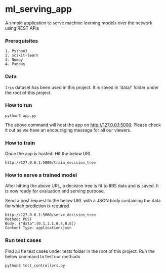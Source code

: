 # ml_serving_app
A simple application to serve machine learning models over the network using REST APIs 


### Prerequisites
```
1. Python3
2. scikit-learn 
3. Numpy
4. Pandas
```

### Data

```Iris``` dataset has been used in this project.
It is saved in 'data/' folder under the root of this project.

### How to run 

```
python3 app.py
```

The above command will host the app on http://127.0.0.1:5000. Please check it out as we have an encouraging message for all our viewers.


### How to train

Once the app is hosted. Hit the below URL
```http request
http://127.0.0.1:5000/train_decision_tree
```

### How to serve a trained model
After hitting the above URL, a decision tree is fit to IRIS data and is saved. 
It is now ready for evaluation and serving purpose.

Send a post request to the below URL with a JSON body containing the data for which prediction is required
```http request
http://127.0.0.1:5000/serve_decision_tree
Method: POST
Body: {"data":[0.1,1.1,0.4,0.8]}
Content Type: application/json 
```


### Run test cases
Find all he test cases under tests folder in the root of this project.
Run the below command to test our methods
```
python3 test_controllers.py
```
